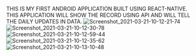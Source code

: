 THIS IS MY FIRST ANDROID APPLICATION BUILT USING REACT-NATIVE.
THIS APPLICATION WILL SHOW THE RECORD USING API AND WILL TELL THE DAILY UPDATES IN DATA.
![Screenshot_2021-03-21-10-12-21-74](https://user-images.githubusercontent.com/55906377/111894147-61456a80-8a2e-11eb-8d1f-02e59852e32c.jpg)
![Screenshot_2021-03-21-10-12-30-78](https://user-images.githubusercontent.com/55906377/111894148-62769780-8a2e-11eb-80f3-534483e12825.jpg)
![Screenshot_2021-03-21-10-12-59-44](https://user-images.githubusercontent.com/55906377/111894150-63a7c480-8a2e-11eb-8118-0a55812d8b49.jpg)
![Screenshot_2021-03-21-10-12-35-62](https://user-images.githubusercontent.com/55906377/111894151-64405b00-8a2e-11eb-840a-b89fa05ce92b.jpg)
![Screenshot_2021-03-21-10-13-10-48](https://user-images.githubusercontent.com/55906377/111894160-73bfa400-8a2e-11eb-9dbb-c6a9a2e4bb6e.jpg)
